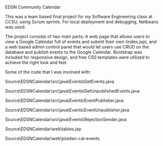 EDSN Community Calendar

This was a team based final project for my Software Engineering class at CCSU, using Scrum sprints. For local deployment and debugging, Netbeans was used. 


The project consists of two main parts: A web page that allows users to view a Google Calendar full of events and submit their own (index.jsp), and a web based admin control panel that would let users use CRUD on the database and publish events to the Google Calendar. Bootstrap was included for responsive design, and free CSS templates were utilized to achieve the right look and feel. 

Some of the code that I was involved with:

Source\EDSNCalendar\src\java\Events\GetEvents.java

Source\EDSNCalendar\src\java\Events\GetUnpublishedEvents.java

Source\EDSNCalendar\src\java\Events\EventPublisher.java

Source\EDSNCalendar\src\java\Events\EventUnpublisher.java

Source\EDSNCalendar\src\java\Events\RejectionSender.java

Source\EDSNCalendar\web\tables.jsp

Source\EDSNCalendar\web\js\edsn-cal-events

